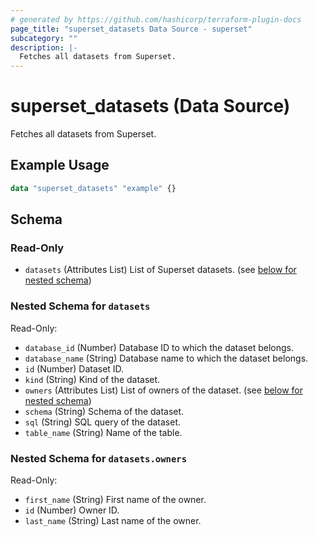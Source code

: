 ```yaml
---
# generated by https://github.com/hashicorp/terraform-plugin-docs
page_title: "superset_datasets Data Source - superset"
subcategory: ""
description: |-
  Fetches all datasets from Superset.
---
```


# superset_datasets (Data Source)

Fetches all datasets from Superset.

## Example Usage

```terraform
data "superset_datasets" "example" {}
```

<!-- schema generated by tfplugindocs -->
## Schema

### Read-Only

- `datasets` (Attributes List) List of Superset datasets. (see [below for nested schema](#nestedatt--datasets))

<a id="nestedatt--datasets"></a>
### Nested Schema for `datasets`

Read-Only:

- `database_id` (Number) Database ID to which the dataset belongs.
- `database_name` (String) Database name to which the dataset belongs.
- `id` (Number) Dataset ID.
- `kind` (String) Kind of the dataset.
- `owners` (Attributes List) List of owners of the dataset. (see [below for nested schema](#nestedatt--datasets--owners))
- `schema` (String) Schema of the dataset.
- `sql` (String) SQL query of the dataset.
- `table_name` (String) Name of the table.

<a id="nestedatt--datasets--owners"></a>
### Nested Schema for `datasets.owners`

Read-Only:

- `first_name` (String) First name of the owner.
- `id` (Number) Owner ID.
- `last_name` (String) Last name of the owner.
